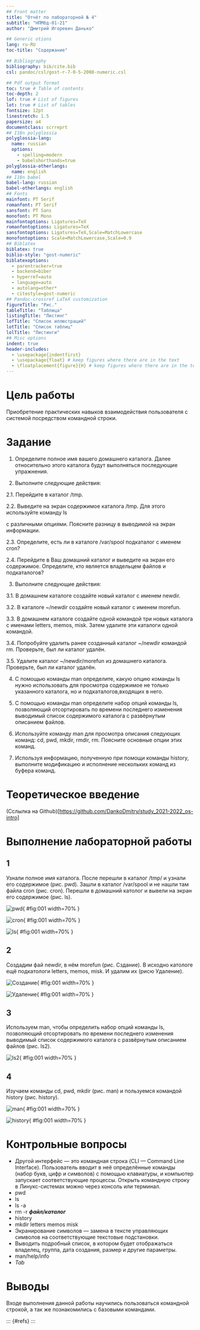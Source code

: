 ```yaml
---
## Front matter
title: "Отчёт по лабораторной № 4"
subtitle: "НПМбд-01-21"
author: "Дмитрий Игоревич Данько"

## Generic otions
lang: ru-RU
toc-title: "Содержание"

## Bibliography
bibliography: bib/cite.bib
csl: pandoc/csl/gost-r-7-0-5-2008-numeric.csl

## Pdf output format
toc: true # Table of contents
toc-depth: 2
lof: true # List of figures
lot: true # List of tables
fontsize: 12pt
linestretch: 1.5
papersize: a4
documentclass: scrreprt
## I18n polyglossia
polyglossia-lang:
  name: russian
  options:
	- spelling=modern
	- babelshorthands=true
polyglossia-otherlangs:
  name: english
## I18n babel
babel-lang: russian
babel-otherlangs: english
## Fonts
mainfont: PT Serif
romanfont: PT Serif
sansfont: PT Sans
monofont: PT Mono
mainfontoptions: Ligatures=TeX
romanfontoptions: Ligatures=TeX
sansfontoptions: Ligatures=TeX,Scale=MatchLowercase
monofontoptions: Scale=MatchLowercase,Scale=0.9
## Biblatex
biblatex: true
biblio-style: "gost-numeric"
biblatexoptions:
  - parentracker=true
  - backend=biber
  - hyperref=auto
  - language=auto
  - autolang=other*
  - citestyle=gost-numeric
## Pandoc-crossref LaTeX customization
figureTitle: "Рис."
tableTitle: "Таблица"
listingTitle: "Листинг"
lofTitle: "Список иллюстраций"
lotTitle: "Список таблиц"
lolTitle: "Листинги"
## Misc options
indent: true
header-includes:
  - \usepackage{indentfirst}
  - \usepackage{float} # keep figures where there are in the text
  - \floatplacement{figure}{H} # keep figures where there are in the text
---
```


# Цель работы

Приобретение практических навыков взаимодействия пользователя с системой посредством командной строки.

# Задание

1. Определите полное имя вашего домашнего каталога. Далее относительно этого каталога будут выполняться последующие упражнения.

2. Выполните следующие действия:

2.1. Перейдите в каталог /tmp.

2.2. Выведите на экран содержимое каталога /tmp. Для этого используйте команду ls

с различными опциями. Поясните разницу в выводимой на экран информации.

2.3. Определите, есть ли в каталоге /var/spool подкаталог с именем cron?

2.4. Перейдите в Ваш домашний каталог и выведите на экран его содержимое. Определите, кто является владельцем файлов и подкаталогов?

3. Выполните следующие действия:

3.1. В домашнем каталоге создайте новый каталог с именем newdir.

3.2. В каталоге ~/newdir создайте новый каталог с именем morefun.

3.3. В домашнем каталоге создайте одной командой три новых каталога с именами
letters, memos, misk. Затем удалите эти каталоги одной командой.

3.4. Попробуйте удалить ранее созданный каталог ~/newdir командой rm. Проверьте,
был ли каталог удалён.

3.5. Удалите каталог ~/newdir/morefun из домашнего каталога. Проверьте, был ли
каталог удалён.

4. С помощью команды man определите, какую опцию команды ls нужно использовать для просмотра содержимое не только указанного каталога, но и подкаталогов,входящих в него.

5. С помощью команды man определите набор опций команды ls, позволяющий отсортировать по времени последнего изменения выводимый список содержимого каталога
с развёрнутым описанием файлов.

6. Используйте команду man для просмотра описания следующих команд: cd, pwd, mkdir,
rmdir, rm. Поясните основные опции этих команд.

7. Используя информацию, полученную при помощи команды history, выполните модификацию и исполнение нескольких команд из буфера команд.

# Теоретическое введение

(Сслылка на Github)[https://github.com/DankoDmitry/study_2021-2022_os-intro]

# Выполнение лабораторной работы

## 1

Узнали полное имя каталога. После перешли в каталог /tmp/ и узнали его содержимое (рис. pwd). Зашли в каталог /var/spool и не нашли там файла cron (рис. cron). Перешли в домашний католог и вывели на экран его содержимое (рис. ls).

![pwd](image/1.png){ #fig:001 width=70% }

![cron](image/2.png){ #fig:001 width=70% }

![ls](image/3.png){ #fig:001 width=70% }

## 2

Создадим фай newdir, в нём morefun (рис. Сздание). В исходно катологе ещё подкатологи letters, memos, misk. И удалим их (рисю Удаление).

![Создание](image/4.png){ #fig:001 width=70% }

![Удаление](image/5.png){ #fig:001 width=70% }

## 3

Используем man, чтобы определить набор опций команды ls, позволяющий отсортировать по времени последнего изменения выводимый список содержимого каталога с развёрнутым описанием файлов (рис. ls2).

![ls2](image/6.png){ #fig:001 width=70% }

## 4

Изучаем команды cd, pwd, mkdir (рис. man) и пользуемся командой history (рис. history).

![man](image/7.png){ #fig:001 width=70% }

![history](image/8.png){ #fig:001 width=70% }

# Контрольные вопросы

- Другой интерфейс — это командная строка (CLI — Command Line Interface). Пользователь вводит в неё определённые команды (набор букв, цифр и символов) с помощью клавиатуры, и компьютер запускает соответствующие процессы. Открыть командную строку в Линукс-системах можно через консоль или терминал.
- pwd
- ls
- ls -a
- rm -r ***файл/каталог***
- history
- mkdir letters memos misk
- Экранирование символов — замена в тексте управляющих символов на соответствующие текстовые подстановки.
- Выводить подробный список, в котором будет отображаться владелец, группа, дата создания, размер и другие параметры.
- man/help/info
- *Tab*

# Выводы

Входе выполнения данной работы научились пользоваться командной строкой, а так же познакомились с базовыми командами.

::: {#refs}
:::
